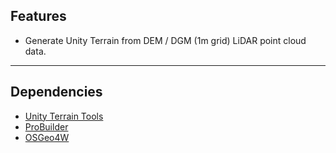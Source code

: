## Features
- Generate Unity Terrain from DEM / DGM (1m grid) LiDAR point cloud data.

----

## Dependencies
- [Unity Terrain Tools](https://docs.unity3d.com/Packages/com.unity.terrain-tools@3.0/manual/index.html)
- [ProBuilder](https://docs.unity3d.com/Packages/com.unity.probuilder@4.3/manual/index.html)
- [OSGeo4W](https://trac.osgeo.org/osgeo4w/)
